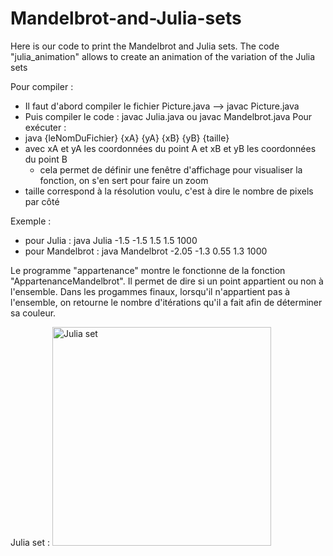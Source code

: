 # Mandelbrot-and-Julia-sets
Here is our code to print the Mandelbrot and Julia sets. The code "julia_animation" allows to create an animation of the variation of the Julia sets

Pour compiler : 
  - Il faut d'abord compiler le fichier Picture.java --> javac Picture.java
  - Puis compiler le code : javac Julia.java ou javac Mandelbrot.java
Pour exécuter : 
  - java {leNomDuFichier} {xA} {yA} {xB} {yB} {taille}
  - avec xA et yA les coordonnées du point A et xB et yB les coordonnées du point B
    - cela permet de définir une fenêtre d'affichage pour visualiser la fonction, on s'en sert pour faire un zoom
  - taille correspond à la résolution voulu, c'est à dire le nombre de pixels par côté
  
Exemple :
  - pour Julia : java Julia -1.5 -1.5 1.5 1.5 1000
  - pour Mandelbrot : java Mandelbrot -2.05 -1.3 0.55 1.3 1000
 
Le programme "appartenance" montre le fonctionne de la fonction "AppartenanceMandelbrot". Il permet de dire si un point appartient ou non à l'ensemble. Dans les progammes finaux, lorsqu'il n'appartient pas à l'ensemble, on retourne le nombre d'itérations qu'il a fait afin de déterminer sa couleur.


Julia set :
<img src="/Julia/animation_julia.gif" alt="Julia set" width="350">
